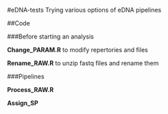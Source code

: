 #eDNA-tests
Trying various options of eDNA pipelines

##Code

###Before starting an analysis

**Change_PARAM.R** to modify repertories and files

**Rename_RAW.R** to unzip fastq files and rename them

###Pipelines

**Process_RAW.R** 

**Assign_SP**